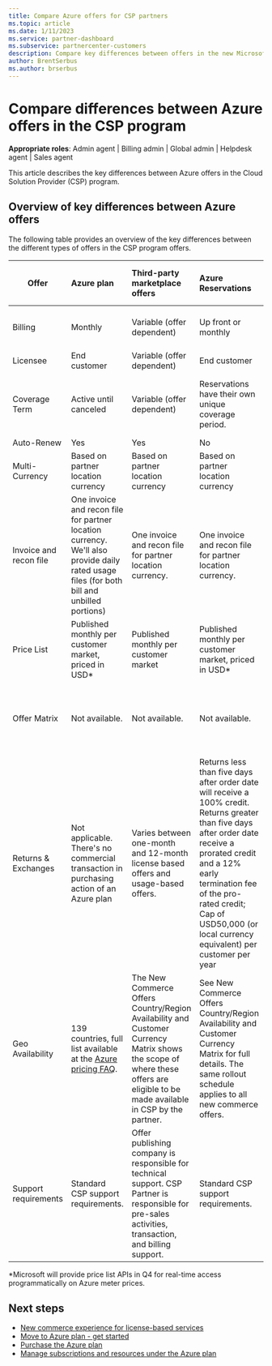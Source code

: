 ```yaml
---
title: Compare Azure offers for CSP partners
ms.topic: article
ms.date: 1/11/2023
ms.service: partner-dashboard
ms.subservice: partnercenter-customers
description: Compare key differences between offers in the new Microsoft commerce experience for partners in the Cloud Solution Provider (CSP) program.
author: BrentSerbus
ms.author: brserbus
---
```


# Compare differences between Azure offers in the CSP program

**Appropriate roles**: Admin agent | Billing admin | Global admin | Helpdesk agent | Sales agent

This article describes the key differences between Azure offers in the Cloud Solution Provider (CSP) program.

## Overview of key differences between Azure offers

The following table provides an overview of the key differences between the different types of offers in the CSP program offers.

|**Offer**|**Azure plan**|**Third-party marketplace offers**|**Azure Reservations**|**Server Subscriptions sold through CSP**|**License-based offers**|**New commerce license-based offers**|
|-------------------|:------|:-----|:---------|:--------------|:---------|:---------|
|Billing|Monthly|Variable (offer dependent)|Up front or monthly|Up front for the full term or three-year term|Monthly or Annual|Monthly, Annual, three-year|
|Licensee|End customer|Variable (offer dependent)|End customer|End customer|End customer|End customer|
|Coverage Term|Active until canceled|Variable (offer dependent)|Reservations have their own unique coverage period. |All Server subscriptions will have their own unique coverage period.| Additional licenses can be applied for the term. | Additional licenses can be applied for the term. |
|Auto-Renew|Yes|Yes|No|No|Yes|Yes|
|Multi-Currency|Based on partner location currency|Based on partner location currency|Based on partner location currency|Based on partner location currency|Based on partner location currency|Based on partner location currency|
|Invoice and recon file|One invoice and recon file for partner location currency. We'll also provide daily rated usage files (for both bill and unbilled portions) |One invoice and recon file for partner location currency.|One invoice and recon file for partner location currency.|One invoice and recon file for partner location currency.|All orders on one invoice and recon file|One invoice and Recon file for partner location currency.|
|Price List|Published monthly per customer market, priced in USD*|Published monthly per customer market|Published monthly per customer market, priced in USD*|Published monthly per customer market.|Single file for all currencies.|Published monthly per customer market|
|Offer Matrix|Not available.|Not available.|Not available.|Not available.|Offer matrix updated monthly, includes all markets, no preview|Offer matrix updated monthly, includes all markets, API accessible, no preview|
|Returns & Exchanges|Not applicable. There's no commercial transaction in purchasing action of an Azure plan|Varies between one-month and 12-month license based offers and usage-based offers.|Returns less than five days after order date will receive a 100% credit. Returns greater than five days after order date receive a prorated credit and a 12% early termination fee of the pro-rated credit; Cap of USD50,000 (or local currency equivalent) per customer per year|Returns less than 60 days from order date will receive a 100% credit license keys will be deactivated. Partial returns won't be accepted.| Suspensions or cancellations less than 30 days will receive a 100% credit, greater than 30 days will receive a pro-rated credit.|Seven-day cancellation policy|
|Geo Availability|139 countries, full list available at the [Azure pricing FAQ](https://azure.microsoft.com/pricing/faq/).|The New Commerce Offers Country/Region Availability and Customer Currency Matrix shows the scope of where these offers are eligible to be made available in CSP by the partner.|See New Commerce Offers Country/Region Availability and Customer Currency Matrix for full details. The same rollout schedule applies to all new commerce offers.|See New Commerce Offers Country/Region Availability and Customer Currency Matrix for full details. The same rollout schedule applies to all new commerce offers.|247 countries|247 countries|
|Support requirements|Standard CSP support requirements.|Offer publishing company is responsible for technical support.  CSP Partner is responsible for pre-sales activities, transaction, and billing support.|Standard CSP support requirements.|Standard CSP support requirements.|Standard CSP support requirements.|Standard CSP support requirements.|

*Microsoft will provide price list APIs in Q4 for real-time access programmatically on Azure meter prices.

## Next steps

- [New commerce experience for license-based services](new-commerce-license-based.md)
- [Move to Azure plan - get started](azure-plan-get-started.md)
- [Purchase the Azure plan](purchase-azure-plan.md)
- [Manage subscriptions and resources under the Azure plan](azure-plan-manage.md)
